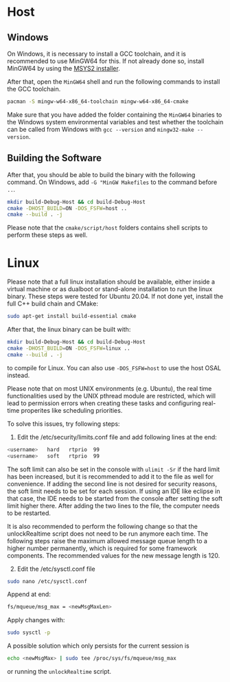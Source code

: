 # <a id="top"></a> <a name="host"></a> Host

## Windows

On Windows, it is necessary to install a GCC toolchain, and it is recommended to use MinGW64
for this. If not already done so, install MinGW64 by using the
[MSYS2 installer](https://www.msys2.org/).

After that, open the `MinGW64` shell and run the following commands to install
the GCC toolchain.

```sh
pacman -S mingw-w64-x86_64-toolchain mingw-w64-x86_64-cmake
```

Make sure that you have added the folder containing the `MinGW64` binaries to the 
Windows system environmental variables and test whether the toolchain can be called 
from Windows with `gcc --version` and `mingw32-make --version`.

## Building the Software

After that, you should be able to build the binary with the following command.
On Windows, add `-G "MinGW Makefiles` to the command before `..`.

```sh
mkdir build-Debug-Host && cd build-Debug-Host
cmake -DHOST_BUILD=ON -DOS_FSFW=host ..
cmake --build . -j
```

Please note that the `cmake/script/host` folders contains shell scripts to perform these steps 
as well.

# <a id="top"></a> <a name="linux"></a> Linux

Please note that a full linux installation should be available,
either inside a virtual machine or as dualboot or stand-alone installation to run
the linux binary. These steps were tested for Ubuntu 20.04.
If not done yet, install the full C++ build chain and CMake:

```sh
sudo apt-get install build-essential cmake
```

After that, the linux binary can be built with:

```sh
mkdir build-Debug-Host && cd build-Debug-Host
cmake -DHOST_BUILD=ON -DOS_FSFW=linux ..
cmake --build . -j
```

to compile for Linux. You can also use `-DOS_FSFW=host` to use the host OSAL instead.

Please note that on most UNIX environments (e.g. Ubuntu), the real time functionalities 
used by the UNIX pthread module are restricted, which will lead to permission errors when creating these tasks
and configuring real-time properites like scheduling priorities.

To solve this issues, try following steps:

1. Edit the /etc/security/limits.conf 
file and add following lines at the end:
```sh
<username>   hard   rtprio  99
<username>   soft   rtprio  99
```
The soft limit can also be set in the console with `ulimit -Sr` if the hard
limit has been increased, but it is recommended to add it to the file as well for convenience.
If adding the second line is not desired for security reasons,
the soft limit needs to be set for each session. If using an IDE like eclipse 
in that case, the IDE needs to be started from the console after setting
the soft limit higher there. After adding the two lines to the file,
the computer needs to be restarted.

It is also recommended to perform the following change so that the unlockRealtime
script does not need to be run anymore each time. The following steps
raise the maximum allowed message queue length to a higher number permanently, which is 
required for some framework components. The recommended values for the new message
length is 120.

2. Edit the /etc/sysctl.conf file
```sh
sudo nano /etc/sysctl.conf
```
Append at end: 
```sh
fs/mqueue/msg_max = <newMsgMaxLen>
```
Apply changes with: 
```sh
sudo sysctl -p
``` 

A possible solution which only persists for the current session is
```sh
echo <newMsgMax> | sudo tee /proc/sys/fs/mqueue/msg_max
```
or running the `unlockRealtime` script.

